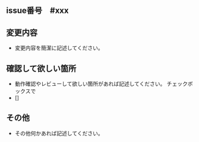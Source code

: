 ## issue番号　#xxx
## 変更内容

- 変更内容を簡潔に記述してください。

## 確認して欲しい箇所

- 動作確認やレビューして欲しい箇所があれば記述してください。
チェックボックスで
- []

## その他

- その他何かあれば記述してください。
